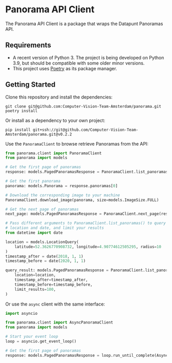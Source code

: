 # Panorama API Client

The Panorama API Client is a package that wraps the Datapunt Panoramas API.

## Requirements

- A recent version of Python 3. The project is being developed on Python 3.9, but should be compatible with some older minor versions.
- This project uses [Poetry](https://python-poetry.org/) as its package manager.

## Getting Started

Clone this repository and install the dependencies:

```shell
git clone git@github.com:Computer-Vision-Team-Amsterdam/panorama.git
poetry install
```

Or install as a dependency to your own project:

```shell
pip install git+ssh://git@github.com/Computer-Vision-Team-Amsterdam/panorama.git@v0.2.2
```

Use the `PanoramaClient` to browse retrieve Panoramas from the API:

```python
from panorama.client import PanoramaClient
from panorama import models

# Get the first page of panoramas
response: models.PagedPanoramasResponse = PanoramaClient.list_panoramas()

# Get the first panorama
panorama: models.Panorama = response.panoramas[0]

# Download the corresponding image to your machine
PanoramaClient.download_image(panorama, size=models.ImageSize.FULL)

# Get the next page of panoramas
next_page: models.PagedPanoramasResponse = PanoramaClient.next_page(response)

# Pass different arguments to PanoramaClient.list_panoramas() to query
# location and date, and limit your results
from datetime import date

location = models.LocationQuery(
    latitude=52.3626770908732, longitude=4.90774612505295, radius=10
)
timestamp_after = date(2018, 1, 1)
timestamp_before = date(2020, 1, 1)

query_result: models.PagedPanoramasResponse = PanoramaClient.list_panoramas(
    location=location,
    timestamp_after=timestamp_after,
    timestamp_before=timestamp_before,
    limit_results=100,
)
```

Or use the `async` client with the same interface:

```python
import asyncio

from panorama.client import AsyncPanoramaClient
from panorama import models

# Start your event loop
loop = asyncio.get_event_loop()

# Get the first page of panoramas
response: models.PagedPanoramasResponse = loop.run_until_complete(AsyncPanoramaClient.list_panoramas())

```